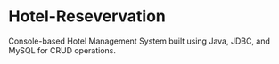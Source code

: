 # Hotel-Resevervation
Console-based Hotel Management System built using Java, JDBC, and MySQL for CRUD operations.
